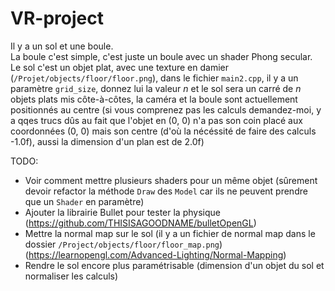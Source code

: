 # VR-project

Il y a un sol et une boule.\
La boule c'est simple, c'est juste un boule avec un shader Phong secular.\
Le sol c'est un objet plat, avec une texture en damier (`/Projet/objects/floor/floor.png`), dans le fichier `main2.cpp`, il y a un paramètre `grid_size`, donnez lui la valeur $n$ et le sol sera un carré de $n$ objets plats mis côte-à-côtes, la caméra et la boule sont actuellement positionnés au centre (si vous comprenez pas les calculs demandez-moi, y a qqes trucs dûs au fait que l'objet en (0, 0) n'a pas son coin placé aux coordonnées (0, 0) mais son centre (d'où la nécéssité de faire des calculs -1.0f), aussi la dimension d'un plan est de 2.0f)

TODO:
- Voir comment mettre plusieurs shaders pour un même objet  (sûrement devoir refactor la méthode `Draw` des `Model` car ils ne peuvent prendre que un `Shader` en paramètre)
- Ajouter la librairie Bullet pour tester la physique (https://github.com/THISISAGOODNAME/bulletOpenGL)
- Mettre la normal map sur le sol (il y a un fichier de normal map dans le dossier `/Project/objects/floor/floor_map.png`) (https://learnopengl.com/Advanced-Lighting/Normal-Mapping)
- Rendre le sol encore plus paramétrisable (dimension d'un objet du sol et normaliser les calculs)
